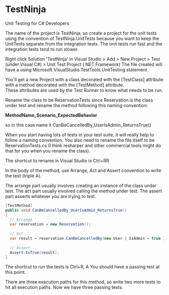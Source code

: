 # TestNinja
Unit Testing for C# Developers

The name of the project is TestNinja, so create a project for the unit tests using the convention of TestNinja.UnitTests because
you want to keep the UnitTests separate from the integration tests.  The unit tests run fast and the integration tests tend to run slower.

Right click Solution 'TestNinja' in Visual Studio > Add > New Project > Test (under Visual C#) > Unit Test Project (.NET Framework)
The file created will have a using Microsoft.VisualStudio.TestTools.UnitTesting statement

You'll get a new Project with a class decorated with the [TestClass] attribute with a method decorated with the [TestMethod] attribute.  
These attributes are used by the Test Runner to know what needs to be run. 

Rename the class to be ReservationTests since Reservation is the class under test and rename the method following this naming convention:

**MethodName_Scenario_ExpectedBehavior**

so in this case name it CanBeCancelledBy_UserIsAdmin_ReturnsTrue()

When you start having lots of tests in your test suite, it will really help to follow a naming convention.  You also need to rename the file
itself to be ReservationTests.cs (I think resharper and other commercial tools might do that for you when you rename the class).

The shortcut to rename in Visual Studio is Ctrl+RR

In the body of the method, use Arrange, Act and Assert convention to write the test (triple A).

The arrange part usually involves creating an instance of the class under test.
The act part usually involved calling the  method under test.
The assert part asserts whatever you are trying to test.

``` c#
[TestMethod]
public void CanBeCancelledBy_UserIsAdmin_ReturnsTrue()
{
  // Arrange
  var reservation = new Reservation();
  
  // Act
  var result = reservation.CanBeCancelledBy(new User { IsAdmin = true });
  
  // Assert
  Assert.IsTrue(result);
}
```

The shortcut to run the tests is Ctrl+R, A
You should have a passing test at this point.

There are three execution paths for this method, so write two more tests to hit all execution paths.
Now we have three passing tests.





